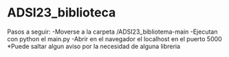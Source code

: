 # ADSI23_biblioteca
Pasos a seguir:
-Moverse a la carpeta /ADSI23_bibliotema-main
-Ejecutan con python el main.py
-Abrir en el navegador el localhost en el puerto 5000
*Puede saltar algun aviso por la necesidad de alguna libreria

